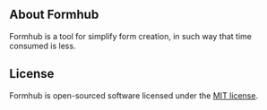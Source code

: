 

## About Formhub

Formhub is a tool for simplify form creation, in such way that time consumed is less.

## License

Formhub is open-sourced software licensed under the [MIT license](https://opensource.org/licenses/MIT).
